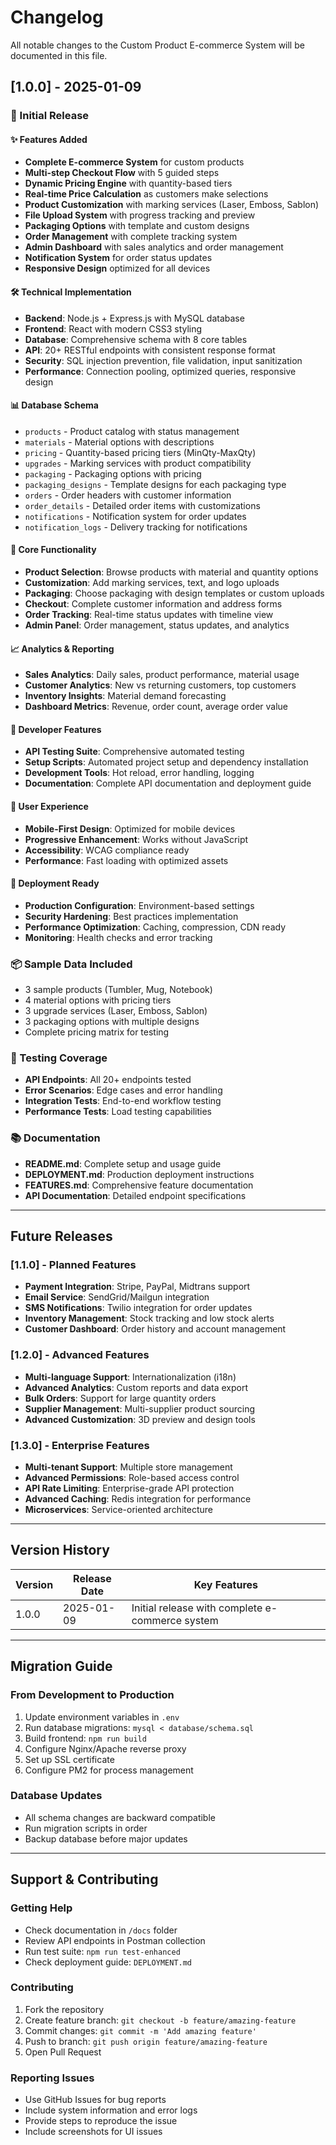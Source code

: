 # Changelog

All notable changes to the Custom Product E-commerce System will be documented in this file.

## [1.0.0] - 2025-01-09

### 🎉 Initial Release

#### ✨ Features Added
- **Complete E-commerce System** for custom products
- **Multi-step Checkout Flow** with 5 guided steps
- **Dynamic Pricing Engine** with quantity-based tiers
- **Real-time Price Calculation** as customers make selections
- **Product Customization** with marking services (Laser, Emboss, Sablon)
- **File Upload System** with progress tracking and preview
- **Packaging Options** with template and custom designs
- **Order Management** with complete tracking system
- **Admin Dashboard** with sales analytics and order management
- **Notification System** for order status updates
- **Responsive Design** optimized for all devices

#### 🛠 Technical Implementation
- **Backend**: Node.js + Express.js with MySQL database
- **Frontend**: React with modern CSS3 styling
- **Database**: Comprehensive schema with 8 core tables
- **API**: 20+ RESTful endpoints with consistent response format
- **Security**: SQL injection prevention, file validation, input sanitization
- **Performance**: Connection pooling, optimized queries, responsive design

#### 📊 Database Schema
- `products` - Product catalog with status management
- `materials` - Material options with descriptions
- `pricing` - Quantity-based pricing tiers (MinQty-MaxQty)
- `upgrades` - Marking services with product compatibility
- `packaging` - Packaging options with pricing
- `packaging_designs` - Template designs for each packaging type
- `orders` - Order headers with customer information
- `order_details` - Detailed order items with customizations
- `notifications` - Notification system for order updates
- `notification_logs` - Delivery tracking for notifications

#### 🎯 Core Functionality
- **Product Selection**: Browse products with material and quantity options
- **Customization**: Add marking services, text, and logo uploads
- **Packaging**: Choose packaging with design templates or custom uploads
- **Checkout**: Complete customer information and address forms
- **Order Tracking**: Real-time status updates with timeline view
- **Admin Panel**: Order management, status updates, and analytics

#### 📈 Analytics & Reporting
- **Sales Analytics**: Daily sales, product performance, material usage
- **Customer Analytics**: New vs returning customers, top customers
- **Inventory Insights**: Material demand forecasting
- **Dashboard Metrics**: Revenue, order count, average order value

#### 🔧 Developer Features
- **API Testing Suite**: Comprehensive automated testing
- **Setup Scripts**: Automated project setup and dependency installation
- **Development Tools**: Hot reload, error handling, logging
- **Documentation**: Complete API documentation and deployment guide

#### 📱 User Experience
- **Mobile-First Design**: Optimized for mobile devices
- **Progressive Enhancement**: Works without JavaScript
- **Accessibility**: WCAG compliance ready
- **Performance**: Fast loading with optimized assets

#### 🚀 Deployment Ready
- **Production Configuration**: Environment-based settings
- **Security Hardening**: Best practices implementation
- **Performance Optimization**: Caching, compression, CDN ready
- **Monitoring**: Health checks and error tracking

### 📦 Sample Data Included
- 3 sample products (Tumbler, Mug, Notebook)
- 4 material options with pricing tiers
- 3 upgrade services (Laser, Emboss, Sablon)
- 3 packaging options with multiple designs
- Complete pricing matrix for testing

### 🧪 Testing Coverage
- **API Endpoints**: All 20+ endpoints tested
- **Error Scenarios**: Edge cases and error handling
- **Integration Tests**: End-to-end workflow testing
- **Performance Tests**: Load testing capabilities

### 📚 Documentation
- **README.md**: Complete setup and usage guide
- **DEPLOYMENT.md**: Production deployment instructions
- **FEATURES.md**: Comprehensive feature documentation
- **API Documentation**: Detailed endpoint specifications

---

## Future Releases

### [1.1.0] - Planned Features
- **Payment Integration**: Stripe, PayPal, Midtrans support
- **Email Service**: SendGrid/Mailgun integration
- **SMS Notifications**: Twilio integration for order updates
- **Inventory Management**: Stock tracking and low stock alerts
- **Customer Dashboard**: Order history and account management

### [1.2.0] - Advanced Features
- **Multi-language Support**: Internationalization (i18n)
- **Advanced Analytics**: Custom reports and data export
- **Bulk Orders**: Support for large quantity orders
- **Supplier Management**: Multi-supplier product sourcing
- **Advanced Customization**: 3D preview and design tools

### [1.3.0] - Enterprise Features
- **Multi-tenant Support**: Multiple store management
- **Advanced Permissions**: Role-based access control
- **API Rate Limiting**: Enterprise-grade API protection
- **Advanced Caching**: Redis integration for performance
- **Microservices**: Service-oriented architecture

---

## Version History

| Version | Release Date | Key Features |
|---------|-------------|--------------|
| 1.0.0   | 2025-01-09  | Initial release with complete e-commerce system |

---

## Migration Guide

### From Development to Production
1. Update environment variables in `.env`
2. Run database migrations: `mysql < database/schema.sql`
3. Build frontend: `npm run build`
4. Configure Nginx/Apache reverse proxy
5. Set up SSL certificate
6. Configure PM2 for process management

### Database Updates
- All schema changes are backward compatible
- Run migration scripts in order
- Backup database before major updates

---

## Support & Contributing

### Getting Help
- Check documentation in `/docs` folder
- Review API endpoints in Postman collection
- Run test suite: `npm run test-enhanced`
- Check deployment guide: `DEPLOYMENT.md`

### Contributing
1. Fork the repository
2. Create feature branch: `git checkout -b feature/amazing-feature`
3. Commit changes: `git commit -m 'Add amazing feature'`
4. Push to branch: `git push origin feature/amazing-feature`
5. Open Pull Request

### Reporting Issues
- Use GitHub Issues for bug reports
- Include system information and error logs
- Provide steps to reproduce the issue
- Include screenshots for UI issues